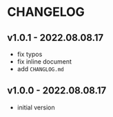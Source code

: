 # CHANGELOG

## v1.0.1 - 2022.08.08.17
* fix typos
* fix inline document
* add `CHANGLOG.md`


## v1.0.0 - 2022.08.08.17
* initial version
